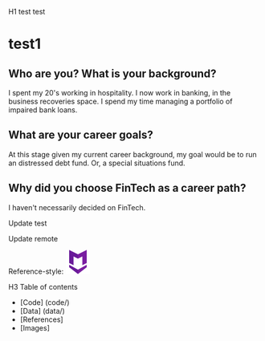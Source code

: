 H1 test test



# test1
## Who are you? What is your background?
I spent my 20's working in hospitality. I now work in banking, in the business recoveries space. I spend my time managing a portfolio of impaired bank loans.

## What are your career goals?
At this stage given my current career background, my goal would be to run an distressed debt fund. Or, a special situations fund.

## Why did you choose FinTech as a career path?
I haven't necessarily decided on FinTech.

Update test

Update remote

Reference-style: 
![alt text][logo]

[logo]: https://github.com/adam-p/markdown-here/raw/master/src/common/images/icon48.png "Logo Title Text 2"

H3 Table of contents
- [Code] (code/)
- [Data] (data/)
- [References] 
- [Images] 